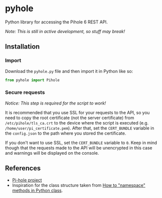 # pyhole

Python library for accessing the Pihole 6 REST API.

*Note: This is still in active development, so stuff may break!*

## Installation

### Import

Download the `pyhole.py` file and then import it in Python like so:

```py
from pyhole import Pihole
```

### Secure requests

*Notice: This step is required for the script to work!*

It is recommended that you use SSL for your requests to the API, so you need to copy the root certificate (not the server certificate) from `/etc/pihole/tls_ca.crt` to the device where the script is executed (e.g. `/home/user/pi_certificate.pem`). After that, set the `CERT_BUNDLE` variable in the `config.json` to the path where you stored the certificate.

If you don't want to use SSL, set the `CERT_BUNDLE` variable to `0`. Keep in mind though that the requests made to the API will be unencrypted in this case and warnings will be displayed on the console.

## References

- [Pi-hole project](https://github.com/pi-hole)
- Inspiration for the class structure taken from [How to "namespace" methods in Python class](https://stackoverflow.com/questions/48406389/how-to-namespace-methods-in-python-class).
